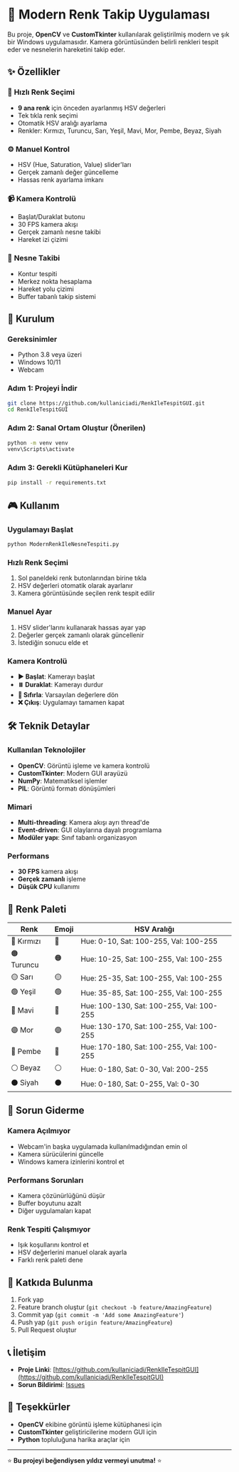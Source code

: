 # 🎯 Modern Renk Takip Uygulaması

Bu proje, **OpenCV** ve **CustomTkinter** kullanılarak geliştirilmiş modern ve şık bir Windows uygulamasıdır. Kamera görüntüsünden belirli renkleri tespit eder ve nesnelerin hareketini takip eder.

## ✨ Özellikler

### 🎨 **Hızlı Renk Seçimi**
- **9 ana renk** için önceden ayarlanmış HSV değerleri
- Tek tıkla renk seçimi
- Otomatik HSV aralığı ayarlama
- Renkler: Kırmızı, Turuncu, Sarı, Yeşil, Mavi, Mor, Pembe, Beyaz, Siyah

### ⚙️ **Manuel Kontrol**
- HSV (Hue, Saturation, Value) slider'ları
- Gerçek zamanlı değer güncelleme
- Hassas renk ayarlama imkanı

### 📹 **Kamera Kontrolü**
- Başlat/Duraklat butonu
- 30 FPS kamera akışı
- Gerçek zamanlı nesne takibi
- Hareket izi çizimi

### 🎯 **Nesne Takibi**
- Kontur tespiti
- Merkez nokta hesaplama
- Hareket yolu çizimi
- Buffer tabanlı takip sistemi

## 🚀 Kurulum

### Gereksinimler
- Python 3.8 veya üzeri
- Windows 10/11
- Webcam

### Adım 1: Projeyi İndir
```bash
git clone https://github.com/kullaniciadi/RenkIleTespitGUI.git
cd RenkIleTespitGUI
```

### Adım 2: Sanal Ortam Oluştur (Önerilen)
```bash
python -m venv venv
venv\Scripts\activate
```

### Adım 3: Gerekli Kütüphaneleri Kur
```bash
pip install -r requirements.txt
```

## 🎮 Kullanım

### Uygulamayı Başlat
```bash
python ModernRenkIleNesneTespiti.py
```

### Hızlı Renk Seçimi
1. Sol paneldeki renk butonlarından birine tıkla
2. HSV değerleri otomatik olarak ayarlanır
3. Kamera görüntüsünde seçilen renk tespit edilir

### Manuel Ayar
1. HSV slider'larını kullanarak hassas ayar yap
2. Değerler gerçek zamanlı olarak güncellenir
3. İstediğin sonucu elde et

### Kamera Kontrolü
- **▶️ Başlat**: Kamerayı başlat
- **⏸️ Duraklat**: Kamerayı durdur
- **🔄 Sıfırla**: Varsayılan değerlere dön
- **❌ Çıkış**: Uygulamayı tamamen kapat

## 🛠️ Teknik Detaylar

### Kullanılan Teknolojiler
- **OpenCV**: Görüntü işleme ve kamera kontrolü
- **CustomTkinter**: Modern GUI arayüzü
- **NumPy**: Matematiksel işlemler
- **PIL**: Görüntü formatı dönüşümleri

### Mimari
- **Multi-threading**: Kamera akışı ayrı thread'de
- **Event-driven**: GUI olaylarına dayalı programlama
- **Modüler yapı**: Sınıf tabanlı organizasyon

### Performans
- **30 FPS** kamera akışı
- **Gerçek zamanlı** işleme
- **Düşük CPU** kullanımı

## 🎨 Renk Paleti

| Renk | Emoji | HSV Aralığı |
|------|-------|-------------|
| 🔴 Kırmızı | 🔴 | Hue: 0-10, Sat: 100-255, Val: 100-255 |
| 🟠 Turuncu | 🟠 | Hue: 10-25, Sat: 100-255, Val: 100-255 |
| 🟡 Sarı | 🟡 | Hue: 25-35, Sat: 100-255, Val: 100-255 |
| 🟢 Yeşil | 🟢 | Hue: 35-85, Sat: 100-255, Val: 100-255 |
| 🔵 Mavi | 🔵 | Hue: 100-130, Sat: 100-255, Val: 100-255 |
| 🟣 Mor | 🟣 | Hue: 130-170, Sat: 100-255, Val: 100-255 |
| 🩷 Pembe | 🩷 | Hue: 170-180, Sat: 100-255, Val: 100-255 |
| ⚪ Beyaz | ⚪ | Hue: 0-180, Sat: 0-30, Val: 200-255 |
| ⚫ Siyah | ⚫ | Hue: 0-180, Sat: 0-255, Val: 0-30 |

## 🔧 Sorun Giderme

### Kamera Açılmıyor
- Webcam'in başka uygulamada kullanılmadığından emin ol
- Kamera sürücülerini güncelle
- Windows kamera izinlerini kontrol et

### Performans Sorunları
- Kamera çözünürlüğünü düşür
- Buffer boyutunu azalt
- Diğer uygulamaları kapat

### Renk Tespiti Çalışmıyor
- Işık koşullarını kontrol et
- HSV değerlerini manuel olarak ayarla
- Farklı renk paleti dene

## 🤝 Katkıda Bulunma

1. Fork yap
2. Feature branch oluştur (`git checkout -b feature/AmazingFeature`)
3. Commit yap (`git commit -m 'Add some AmazingFeature'`)
4. Push yap (`git push origin feature/AmazingFeature`)
5. Pull Request oluştur

## 📞 İletişim

- **Proje Linki**: [https://github.com/kullaniciadi/RenkIleTespitGUI](https://github.com/kullaniciadi/RenkIleTespitGUI)
- **Sorun Bildirimi**: [Issues](https://github.com/kullaniciadi/RenkIleTespitGUI/issues)

## 🙏 Teşekkürler

- **OpenCV** ekibine görüntü işleme kütüphanesi için
- **CustomTkinter** geliştiricilerine modern GUI için
- **Python** topluluğuna harika araçlar için

---

⭐ **Bu projeyi beğendiysen yıldız vermeyi unutma!** ⭐

